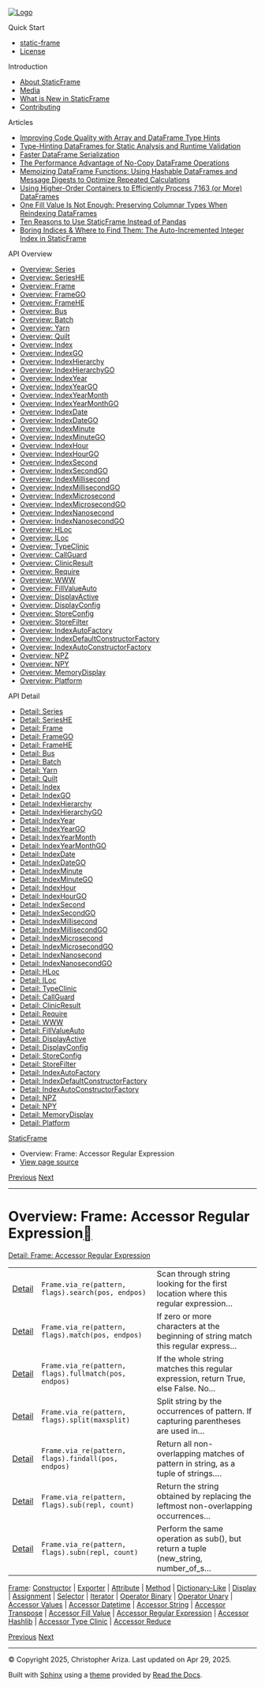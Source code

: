 [![Logo](../_static/sf-logo-web_icon-small.png)](../index.md)

Quick Start

* [static-frame](../readme.md)
* [License](../license.md)

Introduction

* [About StaticFrame](../intro.md)
* [Media](../intro.html#media)
* [What is New in StaticFrame](../new.md)
* [Contributing](../contributing.md)

Articles

* [Improving Code Quality with Array and DataFrame Type Hints](../articles/guard.md)
* [Type-Hinting DataFrames for Static Analysis and Runtime Validation](../articles/ftyping.md)
* [Faster DataFrame Serialization](../articles/serialize.md)
* [The Performance Advantage of No-Copy DataFrame Operations](../articles/no_copy.md)
* [Memoizing DataFrame Functions: Using Hashable DataFrames and Message Digests to Optimize Repeated Calculations](../articles/hash.md)
* [Using Higher-Order Containers to Efficiently Process 7,163 (or More) DataFrames](../articles/uhoc.md)
* [One Fill Value Is Not Enough: Preserving Columnar Types When Reindexing DataFrames](../articles/fill_value.md)
* [Ten Reasons to Use StaticFrame Instead of Pandas](../articles/upgrade.md)
* [Boring Indices & Where to Find Them: The Auto-Incremented Integer Index in StaticFrame](../articles/aiii.md)

API Overview

* [Overview: Series](series.md)
* [Overview: SeriesHE](series_he.md)
* [Overview: Frame](frame.md)
* [Overview: FrameGO](frame_go.md)
* [Overview: FrameHE](frame_he.md)
* [Overview: Bus](bus.md)
* [Overview: Batch](batch.md)
* [Overview: Yarn](yarn.md)
* [Overview: Quilt](quilt.md)
* [Overview: Index](index.md)
* [Overview: IndexGO](index_go.md)
* [Overview: IndexHierarchy](index_hierarchy.md)
* [Overview: IndexHierarchyGO](index_hierarchy_go.md)
* [Overview: IndexYear](index_year.md)
* [Overview: IndexYearGO](index_year_go.md)
* [Overview: IndexYearMonth](index_year_month.md)
* [Overview: IndexYearMonthGO](index_year_month_go.md)
* [Overview: IndexDate](index_date.md)
* [Overview: IndexDateGO](index_date_go.md)
* [Overview: IndexMinute](index_minute.md)
* [Overview: IndexMinuteGO](index_minute_go.md)
* [Overview: IndexHour](index_hour.md)
* [Overview: IndexHourGO](index_hour_go.md)
* [Overview: IndexSecond](index_second.md)
* [Overview: IndexSecondGO](index_second_go.md)
* [Overview: IndexMillisecond](index_millisecond.md)
* [Overview: IndexMillisecondGO](index_millisecond_go.md)
* [Overview: IndexMicrosecond](index_microsecond.md)
* [Overview: IndexMicrosecondGO](index_microsecond_go.md)
* [Overview: IndexNanosecond](index_nanosecond.md)
* [Overview: IndexNanosecondGO](index_nanosecond_go.md)
* [Overview: HLoc](hloc.md)
* [Overview: ILoc](iloc.md)
* [Overview: TypeClinic](type_clinic.md)
* [Overview: CallGuard](call_guard.md)
* [Overview: ClinicResult](clinic_result.md)
* [Overview: Require](require.md)
* [Overview: WWW](www.md)
* [Overview: FillValueAuto](fill_value_auto.md)
* [Overview: DisplayActive](display_active.md)
* [Overview: DisplayConfig](display_config.md)
* [Overview: StoreConfig](store_config.md)
* [Overview: StoreFilter](store_filter.md)
* [Overview: IndexAutoFactory](index_auto_factory.md)
* [Overview: IndexDefaultConstructorFactory](index_default_constructor_factory.md)
* [Overview: IndexAutoConstructorFactory](index_auto_constructor_factory.md)
* [Overview: NPZ](npz.md)
* [Overview: NPY](npy.md)
* [Overview: MemoryDisplay](memory_display.md)
* [Overview: Platform](platform.md)

API Detail

* [Detail: Series](../api_detail/series.md)
* [Detail: SeriesHE](../api_detail/series_he.md)
* [Detail: Frame](../api_detail/frame.md)
* [Detail: FrameGO](../api_detail/frame_go.md)
* [Detail: FrameHE](../api_detail/frame_he.md)
* [Detail: Bus](../api_detail/bus.md)
* [Detail: Batch](../api_detail/batch.md)
* [Detail: Yarn](../api_detail/yarn.md)
* [Detail: Quilt](../api_detail/quilt.md)
* [Detail: Index](../api_detail/index.md)
* [Detail: IndexGO](../api_detail/index_go.md)
* [Detail: IndexHierarchy](../api_detail/index_hierarchy.md)
* [Detail: IndexHierarchyGO](../api_detail/index_hierarchy_go.md)
* [Detail: IndexYear](../api_detail/index_year.md)
* [Detail: IndexYearGO](../api_detail/index_year_go.md)
* [Detail: IndexYearMonth](../api_detail/index_year_month.md)
* [Detail: IndexYearMonthGO](../api_detail/index_year_month_go.md)
* [Detail: IndexDate](../api_detail/index_date.md)
* [Detail: IndexDateGO](../api_detail/index_date_go.md)
* [Detail: IndexMinute](../api_detail/index_minute.md)
* [Detail: IndexMinuteGO](../api_detail/index_minute_go.md)
* [Detail: IndexHour](../api_detail/index_hour.md)
* [Detail: IndexHourGO](../api_detail/index_hour_go.md)
* [Detail: IndexSecond](../api_detail/index_second.md)
* [Detail: IndexSecondGO](../api_detail/index_second_go.md)
* [Detail: IndexMillisecond](../api_detail/index_millisecond.md)
* [Detail: IndexMillisecondGO](../api_detail/index_millisecond_go.md)
* [Detail: IndexMicrosecond](../api_detail/index_microsecond.md)
* [Detail: IndexMicrosecondGO](../api_detail/index_microsecond_go.md)
* [Detail: IndexNanosecond](../api_detail/index_nanosecond.md)
* [Detail: IndexNanosecondGO](../api_detail/index_nanosecond_go.md)
* [Detail: HLoc](../api_detail/hloc.md)
* [Detail: ILoc](../api_detail/iloc.md)
* [Detail: TypeClinic](../api_detail/type_clinic.md)
* [Detail: CallGuard](../api_detail/call_guard.md)
* [Detail: ClinicResult](../api_detail/clinic_result.md)
* [Detail: Require](../api_detail/require.md)
* [Detail: WWW](../api_detail/www.md)
* [Detail: FillValueAuto](../api_detail/fill_value_auto.md)
* [Detail: DisplayActive](../api_detail/display_active.md)
* [Detail: DisplayConfig](../api_detail/display_config.md)
* [Detail: StoreConfig](../api_detail/store_config.md)
* [Detail: StoreFilter](../api_detail/store_filter.md)
* [Detail: IndexAutoFactory](../api_detail/index_auto_factory.md)
* [Detail: IndexDefaultConstructorFactory](../api_detail/index_default_constructor_factory.md)
* [Detail: IndexAutoConstructorFactory](../api_detail/index_auto_constructor_factory.md)
* [Detail: NPZ](../api_detail/npz.md)
* [Detail: NPY](../api_detail/npy.md)
* [Detail: MemoryDisplay](../api_detail/memory_display.md)
* [Detail: Platform](../api_detail/platform.md)

[StaticFrame](../index.md)

* Overview: Frame: Accessor Regular Expression
* [View page source](../_sources/api_overview/frame-accessor_regular_expression.rst.txt)

[Previous](frame-accessor_fill_value.html "Overview: Frame: Accessor Fill Value")
[Next](frame-accessor_hashlib.html "Overview: Frame: Accessor Hashlib")

---

# Overview: Frame: Accessor Regular Expression[](#overview-frame-accessor-regular-expression "Link to this heading")

[Detail: Frame: Accessor Regular Expression](../api_detail/frame-accessor_regular_expression.html#api-detail-frame-accessor-regular-expression)

|  |  |  |
| --- | --- | --- |
| [Detail](../api_detail/frame-accessor_regular_expression.html#api-sig-frame-via-re-search) | `Frame.via_re(pattern, flags).search(pos, endpos)` | Scan through string looking for the first location where this regular expression… |
| [Detail](../api_detail/frame-accessor_regular_expression.html#api-sig-frame-via-re-match) | `Frame.via_re(pattern, flags).match(pos, endpos)` | If zero or more characters at the beginning of string match this regular express… |
| [Detail](../api_detail/frame-accessor_regular_expression.html#api-sig-frame-via-re-fullmatch) | `Frame.via_re(pattern, flags).fullmatch(pos, endpos)` | If the whole string matches this regular expression, return True, else False. No… |
| [Detail](../api_detail/frame-accessor_regular_expression.html#api-sig-frame-via-re-split) | `Frame.via_re(pattern, flags).split(maxsplit)` | Split string by the occurrences of pattern. If capturing parentheses are used in… |
| [Detail](../api_detail/frame-accessor_regular_expression.html#api-sig-frame-via-re-findall) | `Frame.via_re(pattern, flags).findall(pos, endpos)` | Return all non-overlapping matches of pattern in string, as a tuple of strings…. |
| [Detail](../api_detail/frame-accessor_regular_expression.html#api-sig-frame-via-re-sub) | `Frame.via_re(pattern, flags).sub(repl, count)` | Return the string obtained by replacing the leftmost non-overlapping occurrences… |
| [Detail](../api_detail/frame-accessor_regular_expression.html#api-sig-frame-via-re-subn) | `Frame.via_re(pattern, flags).subn(repl, count)` | Perform the same operation as sub(), but return a tuple (new\_string, number\_of\_s… |

[Frame](frame.html#api-overview-frame): [Constructor](frame-constructor.html#api-overview-frame-constructor) | [Exporter](frame-exporter.html#api-overview-frame-exporter) | [Attribute](frame-attribute.html#api-overview-frame-attribute) | [Method](frame-method.html#api-overview-frame-method) | [Dictionary-Like](frame-dictionary_like.html#api-overview-frame-dictionary-like) | [Display](frame-display.html#api-overview-frame-display) | [Assignment](frame-assignment.html#api-overview-frame-assignment) | [Selector](frame-selector.html#api-overview-frame-selector) | [Iterator](frame-iterator.html#api-overview-frame-iterator) | [Operator Binary](frame-operator_binary.html#api-overview-frame-operator-binary) | [Operator Unary](frame-operator_unary.html#api-overview-frame-operator-unary) | [Accessor Values](frame-accessor_values.html#api-overview-frame-accessor-values) | [Accessor Datetime](frame-accessor_datetime.html#api-overview-frame-accessor-datetime) | [Accessor String](frame-accessor_string.html#api-overview-frame-accessor-string) | [Accessor Transpose](frame-accessor_transpose.html#api-overview-frame-accessor-transpose) | [Accessor Fill Value](frame-accessor_fill_value.html#api-overview-frame-accessor-fill-value) | [Accessor Regular Expression](#api-overview-frame-accessor-regular-expression) | [Accessor Hashlib](frame-accessor_hashlib.html#api-overview-frame-accessor-hashlib) | [Accessor Type Clinic](frame-accessor_type_clinic.html#api-overview-frame-accessor-type-clinic) | [Accessor Reduce](frame-accessor_reduce.html#api-overview-frame-accessor-reduce)

[Previous](frame-accessor_fill_value.html "Overview: Frame: Accessor Fill Value")
[Next](frame-accessor_hashlib.html "Overview: Frame: Accessor Hashlib")

---

© Copyright 2025, Christopher Ariza.
Last updated on Apr 29, 2025.

Built with [Sphinx](https://www.sphinx-doc.org/) using a
[theme](https://github.com/readthedocs/sphinx_rtd_theme)
provided by [Read the Docs](https://readthedocs.org).